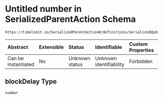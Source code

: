 # Untitled number in SerializedParentAction Schema

```txt
https://timelimit.io/SerializedParentAction#/definitions/SerializedUpdateCategoryBlockAllNotificationsAction/properties/blockDelay
```



| Abstract            | Extensible | Status         | Identifiable            | Custom Properties | Additional Properties | Access Restrictions | Defined In                                                                                       |
| :------------------ | :--------- | :------------- | :---------------------- | :---------------- | :-------------------- | :------------------ | :----------------------------------------------------------------------------------------------- |
| Can be instantiated | No         | Unknown status | Unknown identifiability | Forbidden         | Allowed               | none                | [SerializedParentAction.schema.json*](SerializedParentAction.schema.json "open original schema") |

## blockDelay Type

`number`
